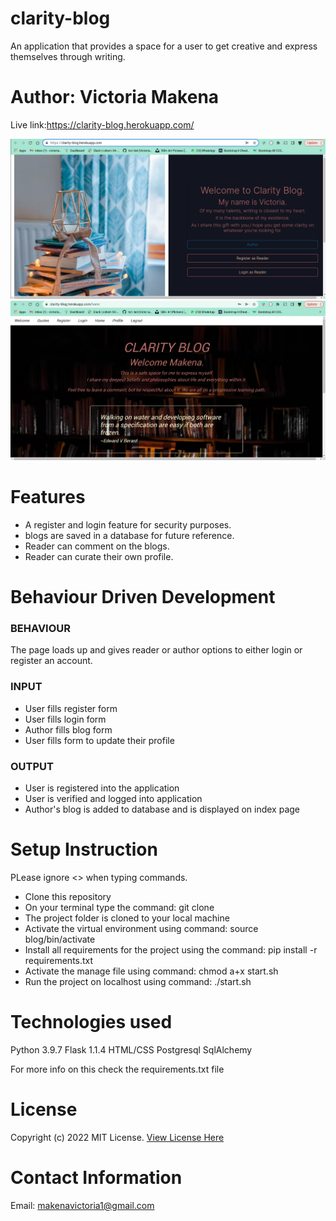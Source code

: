 # clarity-blog
An application that provides a space for a user to get creative and express themselves through writing.

# Author: Victoria Makena

Live link:https://clarity-blog.herokuapp.com/

![Clarity Blog welcome page](app/static/images/landing.png)
![Clarity Blog blogs page](app/static/images/blog.png)

# Features
* A register and login feature for security purposes.
* blogs are saved in a database for future reference.
* Reader can comment on the blogs.
* Reader can curate their own profile.

# Behaviour Driven Development
### BEHAVIOUR
The page loads up and gives reader or author options to either login or register an account.
### INPUT
* User fills register form
* User fills login form
* Author fills blog form
* User fills form to update their profile
### OUTPUT
* User is registered into the application
* User is verified and logged into application
* Author's blog is added to database and is displayed on index page

# Setup Instruction
PLease ignore <> when typing commands.

* Clone this repository
* On your terminal type the command: git clone <repo link>
* The project folder is cloned to your local machine
* Activate the virtual environment using command: source blog/bin/activate
* Install all requirements for the project using the command: pip install -r requirements.txt
* Activate the manage file using command: chmod a+x start.sh
* Run the project on localhost using command: ./start.sh

# Technologies used
Python 3.9.7
Flask 1.1.4
HTML/CSS
Postgresql
SqlAlchemy

For more info on this check the requirements.txt file

# License
Copyright (c) 2022 MIT License. [View License Here](LICENSE)

# Contact Information
Email: makenavictoria1@gmail.com
